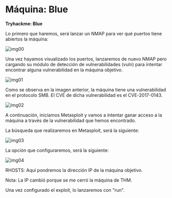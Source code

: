 # Máquina: Blue

**Tryhackme: Blue**

Lo primero que haremos, será lanzar un NMAP para ver qué puertos tiene abiertos la máquina:

![img00]()

Una vez hayamos visualizado los puertos, lanzaremos de nuevo NMAP pero cargando su módulo de detección de vulnerabilidades (vuln) para intentar encontrar alguna vulnerabilidad en la máquina objetivo.

![img01]()

Como se observa en la imagen anterior, la máquina tiene una vulnerabilidad en el protocolo SMB. El CVE de dicha vulnerabilidad es el CVE-2017-0143.

![img02]()

A continuación, iniciamos Metasploit y vamos a intentar ganar acceso a la máquina a través de la vulnerabilidad que hemos encontrado.

La búsqueda que realizaremos en Metasploit, será la siguiente:

![img03]()

La opción que configuraremos, será la siguiente:

![img04]()

RHOSTS: Aquí pondremos la dirección IP de la máquina objetivo.

Nota: La IP cambió porque se me cerró la máquina de THM.

Una vez configurado el exploit, lo lanzaremos con "run".




